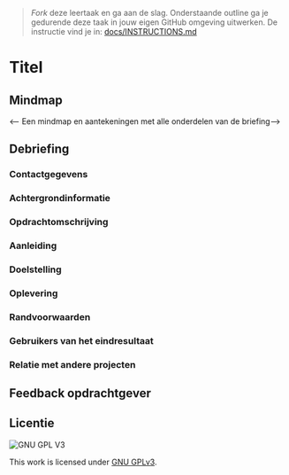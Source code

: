 > _Fork_ deze leertaak en ga aan de slag. Onderstaande outline ga je gedurende deze taak in jouw eigen GitHub omgeving uitwerken. De instructie vind je in: [docs/INSTRUCTIONS.md](docs/INSTRUCTIONS.md)

# Titel
<!-- Geef je project een titel en schrijf in één zin wat het is -->


## Mindmap 
<-- Een mindmap en aantekeningen met alle onderdelen van de briefing-->

## Debriefing
<!-- Debriefing die je hebt geschreven voor de opdrachtgever-->
 
### Contactgegevens

### Achtergrondinformatie

### Opdrachtomschrijving

### Aanleiding

### Doelstelling

### Oplevering

### Randvoorwaarden

### Gebruikers van het eindresultaat

### Relatie met andere projecten


## Feedback opdrachtgever
<!-- De feedback van de opdrachtgever op de (eerste) debriefing is beschreven-->


 
## Licentie

![GNU GPL V3](https://www.gnu.org/graphics/gplv3-127x51.png)

This work is licensed under [GNU GPLv3](./LICENSE).
